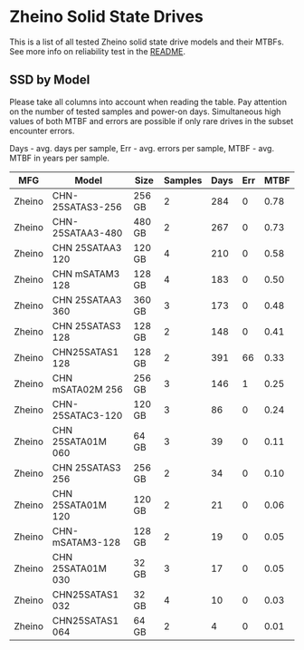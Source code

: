Zheino Solid State Drives
=========================

This is a list of all tested Zheino solid state drive models and their MTBFs. See
more info on reliability test in the [README](https://github.com/linuxhw/SMART).

SSD by Model
------------

Please take all columns into account when reading the table. Pay attention on the
number of tested samples and power-on days. Simultaneous high values of both MTBF
and errors are possible if only rare drives in the subset encounter errors.

Days - avg. days per sample,
Err  - avg. errors per sample,
MTBF - avg. MTBF in years per sample.

| MFG       | Model              | Size   | Samples | Days  | Err   | MTBF |
|-----------|--------------------|--------|---------|-------|-------|------|
| Zheino    | CHN-25SATAS3-256   | 256 GB | 2       | 284   | 0     | 0.78   |
| Zheino    | CHN-25SATAA3-480   | 480 GB | 2       | 267   | 0     | 0.73   |
| Zheino    | CHN 25SATAA3 120   | 120 GB | 4       | 210   | 0     | 0.58   |
| Zheino    | CHN mSATAM3 128    | 128 GB | 4       | 183   | 0     | 0.50   |
| Zheino    | CHN 25SATAA3 360   | 360 GB | 3       | 173   | 0     | 0.48   |
| Zheino    | CHN 25SATAS3 128   | 128 GB | 2       | 148   | 0     | 0.41   |
| Zheino    | CHN25SATAS1 128    | 128 GB | 2       | 391   | 66    | 0.33   |
| Zheino    | CHN mSATA02M 256   | 256 GB | 3       | 146   | 1     | 0.25   |
| Zheino    | CHN-25SATAC3-120   | 120 GB | 3       | 86    | 0     | 0.24   |
| Zheino    | CHN 25SATA01M 060  | 64 GB  | 3       | 39    | 0     | 0.11   |
| Zheino    | CHN 25SATAS3 256   | 256 GB | 2       | 34    | 0     | 0.10   |
| Zheino    | CHN 25SATA01M 120  | 120 GB | 2       | 21    | 0     | 0.06   |
| Zheino    | CHN-mSATAM3-128    | 128 GB | 2       | 19    | 0     | 0.05   |
| Zheino    | CHN 25SATA01M 030  | 32 GB  | 3       | 17    | 0     | 0.05   |
| Zheino    | CHN25SATAS1 032    | 32 GB  | 4       | 10    | 0     | 0.03   |
| Zheino    | CHN25SATAS1 064    | 64 GB  | 2       | 4     | 0     | 0.01   |
